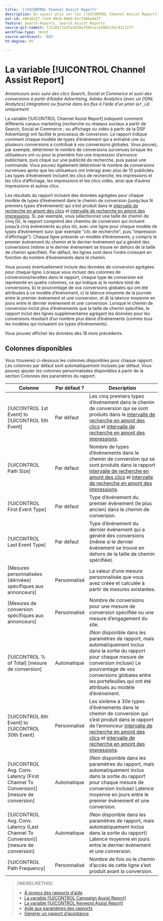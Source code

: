 ```yaml
---
title: '[!UICONTROL Channel Assist Report]'
description: En savoir plus sur les [!UICONTROL Channel Assist Report].
exl-id: 49616327-72e9-49c6-90b9-91c7486e8417
feature: Search Reports, Search Assist Reports
source-git-commit: f21283731d7a1830af585cec43805c54c81c72ff
workflow-type: tm+mt
source-wordcount: '681'
ht-degree: 0%

---
```


# La variable [!UICONTROL Channel Assist Report]

*Annonceurs avec suivi des clics Search, Social et Commerce et suivi des conversions à partir d’Adobe Advertising, Adobe Analytics (avec un [!DNL Analytics] intégration) ou fournie dans les flux à l’aide d’un jeton (`ef_id`) uniquement*

La variable [!UICONTROL Channel Assist Report] indiquent comment différents canaux marketing (recherche ou réseaux sociaux à partir de Search, Social et Commerce ; ou affichage ou vidéo à partir de la DSP Advertising) ont facilité le processus de conversion. Le rapport indique comment chaque modèle de types d’événement qui a entraîné une ou plusieurs conversions a contribué à vos conversions globales. Vous pouvez, par exemple, déterminer le nombre de conversions survenues lorsque les utilisateurs ont vu pour la première fois une impression d’annonce publicitaire, puis cliqué sur une publicité de recherche, puis passé une commande. Vous pouvez également déterminer le nombre de conversions survenues après que les utilisateurs ont interagi avec plus de 10 publicités. Les types d’événement incluent les clics de recherche, les impressions et les clics d’affichage, les impressions et les clics vidéo, ainsi que d’autres impressions et autres clics. <!-- [DSP metrics may show up as "Other Path Length (<length>)" or empty; we're supposed to fill in more values for DSP at some point.] -->

Les résultats du rapport incluent des données agrégées pour chaque modèle de types d’événement dans le chemin de conversion (jusqu’aux N premiers types d’événement) qui s’est produit dans le [intervalle de recherche en amont des clics](/help/search-social-commerce/glossary.md#c-d) et [intervalle de recherche en amont des impressions](/help/search-social-commerce/glossary.md#i-j). Si, par exemple, vous sélectionnez une taille de chemin de cinq (5), le rapport comprend des chemins de conversion qui incluent jusqu’à cinq événements au plus tôt, avec une ligne pour chaque modèle de types d’événement suivi (par exemple &quot;clic de recherche&quot;, puis &quot;impression d’affichage&quot;). Chaque ligne présente un modèle d’événements, y compris le premier événement du chemin et le dernier événement qui a généré des conversions (même si le dernier événement se trouve en dehors de la taille de chemin spécifiée). Par défaut, les lignes sont dans l’ordre croissant en fonction du nombre d’événements dans le chemin.

Vous pouvez éventuellement inclure des données de conversion agrégées pour chaque ligne. Lorsque vous incluez des colonnes de conversions/recettes dans le rapport, chaque type de conversion est représenté en quatre colonnes, ce qui indique a) le nombre total de conversions, b) le pourcentage de vos conversions globales qui ont été attribuées à ce modèle d’événement, c) la latence moyenne de la journée entre le premier événement et une conversion, et d) la latence moyenne en jours entre le dernier événement et une conversion. Lorsque le chemin de conversion inclut plus d’événements que la taille de chemin spécifiée, le rapport inclut des lignes supplémentaires agrègant les données pour les conversions résultant d’un nombre plus élevé d’événements (comme tous les modèles qui incluaient six types d’événements).

Vous pouvez afficher les données des 18 mois précédents.

## Colonnes disponibles

Vous trouverez ci-dessous les colonnes disponibles pour chaque rapport. Les colonnes par défaut sont automatiquement incluses par défaut. Vous pouvez ajouter les colonnes personnalisées disponibles à partir de la section Colonnes des paramètres du rapport.

| Colonne | Par défaut ? | Description |
| ---- | ---- | ---- |
| [!UICONTROL 1st Event] to [!UICONTROL 5th Event] | Par défaut | Les cinq premiers types d’événement dans le chemin de conversion qui se sont produits dans le [intervalle de recherche en amont des clics](/help/search-social-commerce/glossary.md#c-d) et [intervalle de recherche en amont des impressions](/help/search-social-commerce/glossary.md#i-j). |
| [!UICONTROL Path Size] | Par défaut | Nombre de types d’événements dans le chemin de conversion qui se sont produits dans le rapport [intervalle de recherche en amont des clics](/help/search-social-commerce/glossary.md#c-d) et [intervalle de recherche en amont des impressions](/help/search-social-commerce/glossary.md#i-j). |
| [!UICONTROL First Event Type] | Par défaut | Type d’événement du premier événement (le plus ancien) dans le chemin de conversion. |
| [!UICONTROL Last Event Type] | Par défaut | Type d’événement du dernier événement qui a généré des conversions (même si le dernier événement se trouve en dehors de la taille de chemin spécifiée). |
| \[Mesures personnalisées (dérivées) spécifiques aux annonceurs\] | Personnalisé | La valeur d’une mesure personnalisée que vous avez créée et calculée à partir de mesures existantes. |
| \[Mesures de conversion spécifiques aux annonceurs\] | Personnalisé | Nombre de conversions pour une mesure de conversion spécifiée ou une mesure d’engagement du site. |
| [!UICONTROL % of Total] \[mesure de conversion\] | Automatique | (Non disponible dans les paramètres de rapport, mais automatiquement inclus dans la sortie du rapport pour chaque mesure de conversion incluse) Le pourcentage de vos conversions globales entre les portefeuilles qui ont été attribués au modèle d’événement. |
| [!UICONTROL 6th Event] to [!UICONTROL 30th Event] | Personnalisé | Les sixième à 30e types d’événements dans le chemin de conversion qui s’est produit dans le rapport de l’annonceur [intervalle de recherche en amont des clics](/help/search-social-commerce/glossary.md#c-d) et [intervalle de recherche en amont des impressions](/help/search-social-commerce/glossary.md#i-j). |
| [!UICONTROL Avg. Conv. Latency (First Channel To Conversion)] \[mesure de conversion\] | Automatique | (Non disponible dans les paramètres du rapport, mais automatiquement inclus dans la sortie du rapport pour chaque mesure de conversion incluse) Latence moyenne en jours entre le premier événement et une conversion. |
| [!UICONTROL Avg. Conv. Latency (Last Channel To Conversion)] \[mesure de conversion\] | Automatique | (Non disponible dans les paramètres de rapport, mais automatiquement inclus dans la sortie du rapport) Latence moyenne en jours entre le dernier événement et une conversion. |
| [!UICONTROL Path Frequency] | Personnalisé | Nombre de fois où le chemin d’accès de cette ligne s’est produit avant la conversion. |

>[!MORELIKETHIS]
>
>* [À propos des rapports d’aide](assist-report-about.md)
>* [La variable [!UICONTROL Campaign Assist Report]](campaign-assist-report.md)
>* [La variable [!UICONTROL Keyword Assist Report]](keyword-assist-report.md)
>* [Aide aux paramètres des rapports](assist-report-settings.md)
>* [Générer un rapport d’assistance](assist-report-generate.md)

